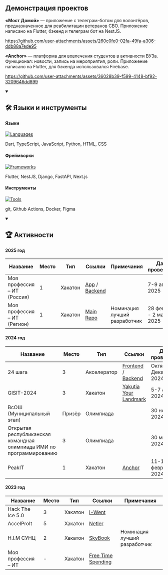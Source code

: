 ## Демонстрация проектов

**«Мост Домой»** — приложение с телеграм-ботом для волонтёров, предназначенное для реабилитации ветеранов СВО. Приложение написано на Flutter, бэкенд и телеграм бот на NestJS.

https://github.com/user-attachments/assets/260c0fe0-02fa-49fa-a306-ddb88a7ede95

**«Anchor»** — платформа для вовлечения студентов в активности ВУЗа. Функционал: новости, запись на мероприятия, роли. Приложение написано на Flutter, для бэкенда использовался Firebase.

https://github.com/user-attachments/assets/36028b39-f599-4148-bf92-3209646dd899

<details open>
    <summary>
    <h2>🛠️ Языки и инструменты</h2>
    </summary>

#### Языки
[![Languages](https://skillicons.dev/icons?i=dart,ts,js,python,html,css)](https://skillicons.dev)

Dart, TypeScript, JavaScript, Python, HTML, CSS
#### Фреймворки
[![Frameworks](https://skillicons.dev/icons?i=flutter,nestjs,django,fastapi,nextjs,react)](https://skillicons.dev)

Flutter, NestJS, Django, FastAPI, Next.js
#### Инструменты
[![Tools](https://skillicons.dev/icons?i=git,github,githubactions,docker,figma)](https://skillicons.dev)

git, Github Actions, Docker, Figma
</details>
<details open>
    <summary>
        <h2>🏆 Активности</h2>
    </summary>

#### 2025 год
| Название                    | Место | Тип     | Ссылки                                                                                                                          | Примечания                   | Даты проведения           |
| --------------------------- | ----- | ------- | ------------------------------------------------------------------------------------------------------------------------------- | ---------------------------- | ------------------------- |
| Моя профессия – ИТ (Россия) | 1     | Хакатон | [App](https://github.com/toastmanager/mpit_final_2024_app) / [Backend](https://github.com/toastmanager/mpit_final_2024_backend) |                              | 7-9 апреля 2025           |
| Моя профессия – ИТ (Регион) | 1     | Хакатон | [Main Repo](https://github.com/toastmanager/mpit_reg_2024)                                                                      | Номинация лучший разработчик | 28 февраля - 2 марта 2025 |

#### 2024 год
| Название                                                             | Место  | Тип         | Ссылки                                                                                                                                  | Даты проведения        |
| -------------------------------------------------------------------- | ------ | ----------- | --------------------------------------------------------------------------------------------------------------------------------------- | ---------------------- |
| 24 шага                                                              | 3      | Акселератор | [Frontend](https://github.com/toastmanager/mpit_svfu_2024_frontend) / [Backend](https://github.com/toastmanager/mpit_svfu_2024_backend) | Октябрь - Декабрь 2024 |
| GISIT-2024                                                           | 3      | Хакатон     | [Yakutia Your Landmark](https://github.com/toastmanager/yakutia-your-landmark)                                                          | 5-7 апреля 2024        |
| ВсОШ (Муниципальный этап)                                            | Призёр | Олимпиада   |                                                                                                                                         | 30 ноября 2024         |
| Открытая республиканская командная олимпиада ИМИ по программированию | 3      | Олимпиада   |                                                                                                                                         | 30 марта 2024          |
| PeakIT                                                               | 1      | Хакатон     | [Anchor](https://github.com/toastmanager/anchor)                                                                                        | 11-13 февраля 2024     |

#### 2023 год
| Название           | Место | Тип     | Ссылки                                                            | Примечания                   |
| ------------------ | ----- | ------- | ----------------------------------------------------------------- | ---------------------------- |
| Hack The Ice 5.0   | 3     | Хакатон | [I-Went](https://github.com/i-went-ru/backend)                    |                              |
| AccelProIt         | 5     | Хакатон | [Netler](https://github.com/JustAlexeyDev/Netler)                 |                              |
| H.I.M СУНЦ         | 2     | Хакатон | [SkyBook](https://github.com/JustAlexeyDev/SkyBook)               | Номинация лучший разработчик |
| Моя профессия – ИТ | -     | Хакатон | [Free Time Spending](https://github.com/toastmanager/ft_spending) |                              |
</details>

